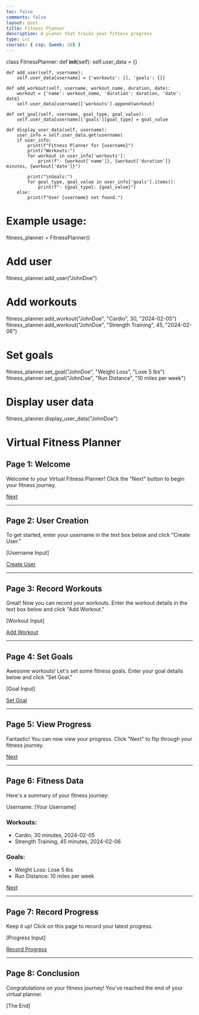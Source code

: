 ```yaml
---
toc: false
comments: false
layout: post
title: Fitness Planner
description: A plannr that tracks your fitness progress
type: ccc
courses: { csp: {week: 20} }
---
```


class FitnessPlanner:
    def __init__(self):
        self.user_data = {}

    def add_user(self, username):
        self.user_data[username] = {'workouts': [], 'goals': {}}

    def add_workout(self, username, workout_name, duration, date):
        workout = {'name': workout_name, 'duration': duration, 'date': date}
        self.user_data[username]['workouts'].append(workout)

    def set_goal(self, username, goal_type, goal_value):
        self.user_data[username]['goals'][goal_type] = goal_value

    def display_user_data(self, username):
        user_info = self.user_data.get(username)
        if user_info:
            print(f"Fitness Planner for {username}")
            print("Workouts:")
            for workout in user_info['workouts']:
                print(f"- {workout['name']}, {workout['duration']} minutes, {workout['date']}")
            
            print("\nGoals:")
            for goal_type, goal_value in user_info['goals'].items():
                print(f"- {goal_type}: {goal_value}")
        else:
            print(f"User {username} not found.")

# Example usage:
fitness_planner = FitnessPlanner()

# Add user
fitness_planner.add_user("JohnDoe")

# Add workouts
fitness_planner.add_workout("JohnDoe", "Cardio", 30, "2024-02-05")
fitness_planner.add_workout("JohnDoe", "Strength Training", 45, "2024-02-06")

# Set goals
fitness_planner.set_goal("JohnDoe", "Weight Loss", "Lose 5 lbs")
fitness_planner.set_goal("JohnDoe", "Run Distance", "10 miles per week")

# Display user data
fitness_planner.display_user_data("JohnDoe")





# Virtual Fitness Planner

## Page 1: Welcome
Welcome to your Virtual Fitness Planner! Click the "Next" button to begin your fitness journey.

[Next](#page-2)

---

## Page 2: User Creation
To get started, enter your username in the text box below and click "Create User."

[Username Input]

[Create User](#page-3)

---

## Page 3: Record Workouts
Great! Now you can record your workouts. Enter the workout details in the text box below and click "Add Workout."

[Workout Input]

[Add Workout](#page-4)

---

## Page 4: Set Goals
Awesome workouts! Let's set some fitness goals. Enter your goal details below and click "Set Goal."

[Goal Input]

[Set Goal](#page-5)

---

## Page 5: View Progress
Fantastic! You can now view your progress. Click "Next" to flip through your fitness journey.

[Next](#page-6)

---

## Page 6: Fitness Data
Here's a summary of your fitness journey:

Username: [Your Username]

### Workouts:
- Cardio, 30 minutes, 2024-02-05
- Strength Training, 45 minutes, 2024-02-06

### Goals:
- Weight Loss: Lose 5 lbs
- Run Distance: 10 miles per week

[Next](#page-7)

---

## Page 7: Record Progress
Keep it up! Click on this page to record your latest progress.

[Progress Input]

[Record Progress](#page-8)

---

## Page 8: Conclusion
Congratulations on your fitness journey! You've reached the end of your virtual planner.

[The End]
